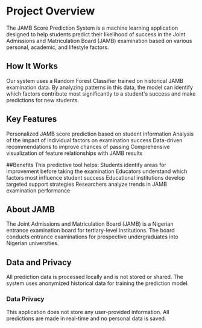 # Project Overview
The JAMB Score Prediction System is a machine learning application designed to help students predict their likelihood of success in the Joint Admissions and Matriculation Board (JAMB) examination based on various personal, academic, and lifestyle factors.

## How It Works
Our system uses a Random Forest Classifier trained on historical JAMB examination data. By analyzing patterns in this data, the model can identify which factors contribute most significantly to a student's success and make predictions for new students.

## Key Features
Personalized JAMB score prediction based on student information
Analysis of the impact of individual factors on examination success
Data-driven recommendations to improve chances of passing
Comprehensive visualization of feature relationships with JAMB results

##Benefits
This predictive tool helps:
Students identify areas for improvement before taking the examination
Educators understand which factors most influence student success
Educational institutions develop targeted support strategies
Researchers analyze trends in JAMB examination performance

## About JAMB
The Joint Admissions and Matriculation Board (JAMB) is a Nigerian entrance examination board for tertiary-level institutions. The board conducts entrance examinations for prospective undergraduates into Nigerian universities.

## Data and Privacy
All prediction data is processed locally and is not stored or shared. The system uses anonymized historical data for training the prediction model.
### Data Privacy
This application does not store any user-provided information. All predictions are made in real-time and no personal data is saved.
